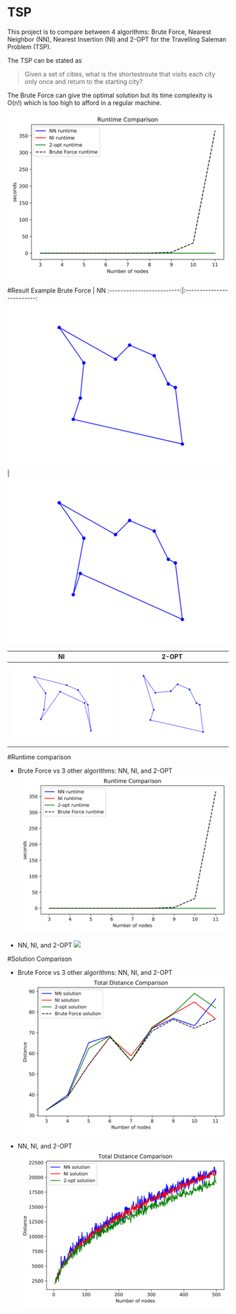 # TSP
This project is to compare between 4 algorithms: Brute Force, Nearest Neighbor (NN), Nearest Insertion (NI) and 2-OPT for the Travelling Saleman Problem (TSP).

The TSP can be stated as 
>Given a set of cities, what is the shortestroute that visits each city only once and return to the starting city?

The Brute Force can give the optimal solution but its time complexity is O(n!) which is too high to afford in a regular machine. 

![Comp between 4 algs](runtime_wBF.png)

#Result Example
Brute Force           |  NN
:-------------------------:|:-------------------------:
![](Brute_Force.png)  |  ![](NN.png)

NI          |  2-OPT
:-------------------------:|:-------------------------:
![](NI.png)  |  ![](2-opt.png)

#Runtime comparison
* Brute Force vs 3 other algorithms: NN, NI, and 2-OPT
![](runtime_wBF.png)

* NN, NI, and 2-OPT
![](runtime_woBF.png)

#Solution Comparison
* Brute Force vs 3 other algorithms: NN, NI, and 2-OPT
![](solution_wBF.png)

* NN, NI, and 2-OPT
![](solution_woBF.png)